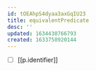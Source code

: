 ```yaml
---
id: tOEAhpS4dyaa3axGqIU23
title: equivalentPredicate
desc: ''
updated: 1634430766793
created: 1633758920144
---
```


- [ ] [[p.identifier]] 
